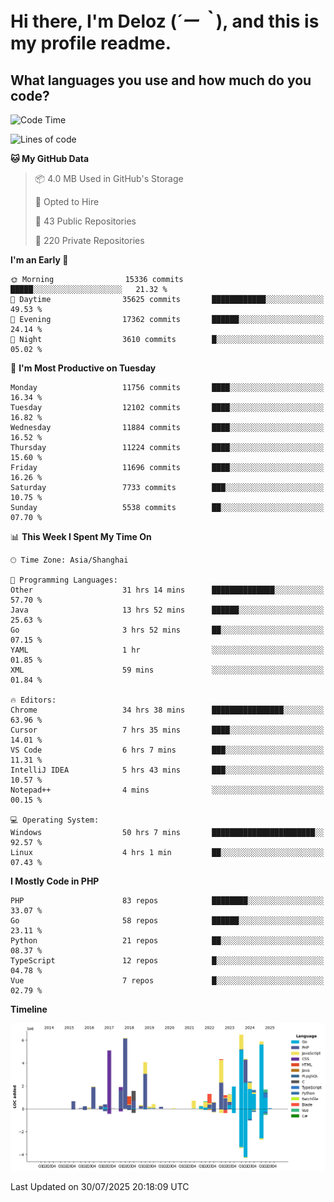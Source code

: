 # **Hi there, I'm Deloz (*´ー｀*), and this is my profile readme.**

## **What languages you use and how much do you code?**

<!--START_SECTION:waka-->
![Code Time](http://img.shields.io/badge/Code%20Time-7%2C002%20hrs%2047%20mins-blue)

![Lines of code](https://img.shields.io/badge/From%20Hello%20World%20I%27ve%20Written-59.0%20million%20lines%20of%20code-blue)

**🐱 My GitHub Data** 

> 📦 4.0 MB Used in GitHub's Storage 
 > 
> 💼 Opted to Hire
 > 
> 📜 43 Public Repositories 
 > 
> 🔑 220 Private Repositories 
 > 
**I'm an Early 🐤** 

```text
🌞 Morning                15336 commits       █████░░░░░░░░░░░░░░░░░░░░   21.32 % 
🌆 Daytime                35625 commits       ████████████░░░░░░░░░░░░░   49.53 % 
🌃 Evening                17362 commits       ██████░░░░░░░░░░░░░░░░░░░   24.14 % 
🌙 Night                  3610 commits        █░░░░░░░░░░░░░░░░░░░░░░░░   05.02 % 
```
📅 **I'm Most Productive on Tuesday** 

```text
Monday                   11756 commits       ████░░░░░░░░░░░░░░░░░░░░░   16.34 % 
Tuesday                  12102 commits       ████░░░░░░░░░░░░░░░░░░░░░   16.82 % 
Wednesday                11884 commits       ████░░░░░░░░░░░░░░░░░░░░░   16.52 % 
Thursday                 11224 commits       ████░░░░░░░░░░░░░░░░░░░░░   15.60 % 
Friday                   11696 commits       ████░░░░░░░░░░░░░░░░░░░░░   16.26 % 
Saturday                 7733 commits        ███░░░░░░░░░░░░░░░░░░░░░░   10.75 % 
Sunday                   5538 commits        ██░░░░░░░░░░░░░░░░░░░░░░░   07.70 % 
```


📊 **This Week I Spent My Time On** 

```text
🕑︎ Time Zone: Asia/Shanghai

💬 Programming Languages: 
Other                    31 hrs 14 mins      ██████████████░░░░░░░░░░░   57.70 % 
Java                     13 hrs 52 mins      ██████░░░░░░░░░░░░░░░░░░░   25.63 % 
Go                       3 hrs 52 mins       ██░░░░░░░░░░░░░░░░░░░░░░░   07.15 % 
YAML                     1 hr                ░░░░░░░░░░░░░░░░░░░░░░░░░   01.85 % 
XML                      59 mins             ░░░░░░░░░░░░░░░░░░░░░░░░░   01.84 % 

🔥 Editors: 
Chrome                   34 hrs 38 mins      ████████████████░░░░░░░░░   63.96 % 
Cursor                   7 hrs 35 mins       ████░░░░░░░░░░░░░░░░░░░░░   14.01 % 
VS Code                  6 hrs 7 mins        ███░░░░░░░░░░░░░░░░░░░░░░   11.31 % 
IntelliJ IDEA            5 hrs 43 mins       ███░░░░░░░░░░░░░░░░░░░░░░   10.57 % 
Notepad++                4 mins              ░░░░░░░░░░░░░░░░░░░░░░░░░   00.15 % 

💻 Operating System: 
Windows                  50 hrs 7 mins       ███████████████████████░░   92.57 % 
Linux                    4 hrs 1 min         ██░░░░░░░░░░░░░░░░░░░░░░░   07.43 % 
```

**I Mostly Code in PHP** 

```text
PHP                      83 repos            ████████░░░░░░░░░░░░░░░░░   33.07 % 
Go                       58 repos            ██████░░░░░░░░░░░░░░░░░░░   23.11 % 
Python                   21 repos            ██░░░░░░░░░░░░░░░░░░░░░░░   08.37 % 
TypeScript               12 repos            █░░░░░░░░░░░░░░░░░░░░░░░░   04.78 % 
Vue                      7 repos             █░░░░░░░░░░░░░░░░░░░░░░░░   02.79 % 
```



**Timeline**

![Lines of Code chart](https://raw.githubusercontent.com/deloz/deloz/main/assets/bar_graph.png)


 Last Updated on 30/07/2025 20:18:09 UTC
<!--END_SECTION:waka-->
